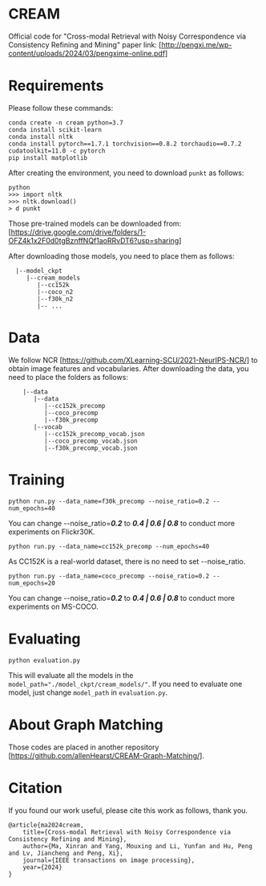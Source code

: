 # CREAM
Official code for "Cross-modal Retrieval with Noisy Correspondence via Consistency Refining and Mining"
paper link: [http://pengxi.me/wp-content/uploads/2024/03/pengxime-online.pdf]

# Requirements
Please follow these commands:
```
conda create -n cream python=3.7
conda install scikit-learn
conda install nltk
conda install pytorch==1.7.1 torchvision==0.8.2 torchaudio==0.7.2 cudatoolkit=11.0 -c pytorch
pip install matplotlib
```
After creating the environment, you need to download ```punkt``` as follows:
```
python
>>> import nltk
>>> nltk.download()
> d punkt
```

Those pre-trained models can be downloaded from:
[https://drive.google.com/drive/folders/1-OFZ4k1x2F0d0tgBznffNQf1aoRRvDT6?usp=sharing]

After downloading those models, you need to place them as follows:

```
  |--model_ckpt
     |--cream_models
        |--cc152k
        |--coco_n2
        |--f30k_n2
        |-- ...
```

# Data
We follow NCR [https://github.com/XLearning-SCU/2021-NeurIPS-NCR/] to obtain image features and vocabularies.
After downloading the data, you need to place the folders as follows:
```
    |--data
       |--data
          |--cc152k_precomp
          |--coco_precomp
          |--f30k_precomp
       |--vocab
          |--cc152k_precomp_vocab.json
          |--coco_precomp_vocab.json
          |--f30k_precomp_vocab.json
```

# Training
``` python run.py --data_name=f30k_precomp --noise_ratio=0.2 --num_epochs=40 ```

You can change --noise_ratio=***0.2*** to ***0.4 | 0.6 | 0.8*** to conduct more experiments on Flickr30K.

``` python run.py --data_name=cc152k_precomp --num_epochs=40 ```

As CC152K is a real-world dataset, there is no need to set --noise_ratio.

``` python run.py --data_name=coco_precomp --noise_ratio=0.2 --num_epochs=20 ```

You can change --noise_ratio=***0.2*** to ***0.4 | 0.6 | 0.8*** to conduct more experiments on MS-COCO.

# Evaluating

``` python evaluation.py ```

This will evaluate all the models in the ```model_path="./model_ckpt/cream_models/"```. If you need to evaluate one model, just change ```model_path``` in ```evaluation.py```. 

# About Graph Matching

Those codes are placed in another repository [https://github.com/allenHearst/CREAM-Graph-Matching/].

# Citation
If you found our work useful, please cite this work as follows, thank you.
```
@article{ma2024cream,
	title={Cross-modal Retrieval with Noisy Correspondence via Consistency Refining and Mining},
	author={Ma, Xinran and Yang, Mouxing and Li, Yunfan and Hu, Peng and Lv, Jiancheng and Peng, Xi},
	journal={IEEE transactions on image processing},
	year={2024}
}
```
